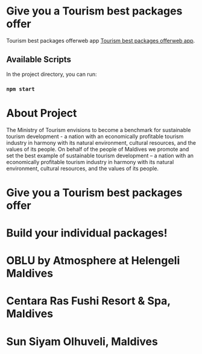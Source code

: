 # Give you a Tourism best packages offer

Tourism best packages offerweb app [Tourism best packages offerweb app](https://fir-auth-2-5aa0d.web.app/).

## Available Scripts

In the project directory, you can run:

### `npm start`

# About Project

The Ministry of Tourism envisions to become a benchmark for sustainable tourism development - a nation with an economically profitable tourism industry in harmony with its natural environment, cultural resources, and the values of its people. On behalf of the people of Maldives we promote and set the best example of sustainable tourism development – a nation with an economically profitable tourism industry in harmony with its natural environment, cultural resources, and the values of its people.

# Give you a Tourism best packages offer

# Build your individual packages!

# OBLU by Atmosphere at Helengeli Maldives

# Centara Ras Fushi Resort & Spa, Maldives

# Sun Siyam Olhuveli, Maldives

